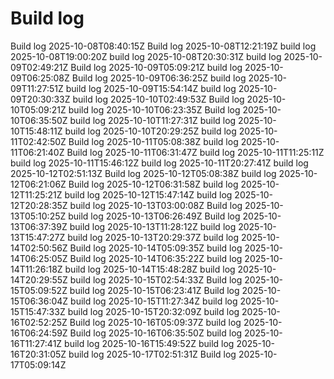 # Build log
Build log 2025-10-08T08:40:15Z
Build log 2025-10-08T12:21:19Z
build log 2025-10-08T19:00:20Z
build log 2025-10-08T20:30:31Z
build log 2025-10-09T02:49:21Z
Build log 2025-10-09T05:09:21Z
build log 2025-10-09T06:25:08Z
Build log 2025-10-09T06:36:25Z
build log 2025-10-09T11:27:51Z
build log 2025-10-09T15:54:14Z
build log 2025-10-09T20:30:33Z
build log 2025-10-10T02:49:53Z
Build log 2025-10-10T05:09:21Z
build log 2025-10-10T06:23:35Z
Build log 2025-10-10T06:35:50Z
build log 2025-10-10T11:27:31Z
build log 2025-10-10T15:48:11Z
build log 2025-10-10T20:29:25Z
build log 2025-10-11T02:42:50Z
Build log 2025-10-11T05:08:38Z
build log 2025-10-11T06:21:40Z
Build log 2025-10-11T06:31:47Z
build log 2025-10-11T11:25:11Z
build log 2025-10-11T15:46:12Z
build log 2025-10-11T20:27:41Z
build log 2025-10-12T02:51:13Z
Build log 2025-10-12T05:08:38Z
build log 2025-10-12T06:21:06Z
Build log 2025-10-12T06:31:58Z
build log 2025-10-12T11:25:21Z
build log 2025-10-12T15:47:14Z
build log 2025-10-12T20:28:35Z
build log 2025-10-13T03:00:08Z
Build log 2025-10-13T05:10:25Z
build log 2025-10-13T06:26:49Z
Build log 2025-10-13T06:37:39Z
build log 2025-10-13T11:28:12Z
build log 2025-10-13T15:47:27Z
build log 2025-10-13T20:29:37Z
build log 2025-10-14T02:50:56Z
Build log 2025-10-14T05:09:35Z
build log 2025-10-14T06:25:05Z
Build log 2025-10-14T06:35:22Z
build log 2025-10-14T11:26:18Z
build log 2025-10-14T15:48:28Z
build log 2025-10-14T20:29:55Z
build log 2025-10-15T02:54:33Z
Build log 2025-10-15T05:09:52Z
build log 2025-10-15T06:23:41Z
Build log 2025-10-15T06:36:04Z
build log 2025-10-15T11:27:34Z
build log 2025-10-15T15:47:33Z
build log 2025-10-15T20:32:09Z
build log 2025-10-16T02:52:25Z
Build log 2025-10-16T05:09:37Z
build log 2025-10-16T06:24:59Z
Build log 2025-10-16T06:35:50Z
build log 2025-10-16T11:27:41Z
build log 2025-10-16T15:49:52Z
build log 2025-10-16T20:31:05Z
build log 2025-10-17T02:51:31Z
Build log 2025-10-17T05:09:14Z
